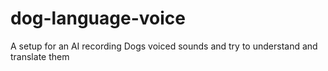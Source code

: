 # dog-language-voice
A setup for an AI recording Dogs voiced sounds and try to understand and translate them
